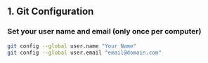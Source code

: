 ## 1. Git Configuration

### Set your user name and email (only once per computer)

```bash
git config --global user.name "Your Name"
git config --global user.email "email@domain.com"
